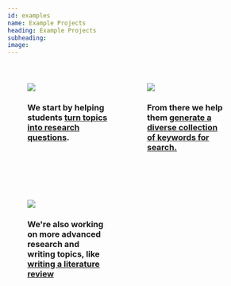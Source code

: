 ```yaml
---
id: examples
name: Example Projects
heading: Example Projects
subheading: 
image: 
---
```


<div style="width: 32%; float:left; padding: 40px;">
    <img src="https://www.evernote.com/l/AN-XPkDfeclC2qDZpHAFKjCyoST8ukqZn0MB/image.png" style="margin-left: auto; margin-right: auto;">
    <h3>We start by helping students <a href="https://uclalibrary.github.io/research-tips/embeds/questions/" target="_blank">turn topics into research questions</a>.</h3>
</div>
<div style="width: 32%; float:left; padding: 40px;">
    <img src="https://www.evernote.com/l/AN93RdB4SItKTZDQqZ8QhQ0wlAeaPx8a0h8B/image.png" style="margin-left: auto; margin-right: auto;">
    <h3>From there we help them <a href="https://uclalibrary.github.io/research-tips/embeds/turn-questions-into-keywords/" target="_blank">generate a diverse collection of keywords for search.</a></h3>
</div>
<div style="width: 32%; float:left; padding: 40px;">
    <img src="https://www.evernote.com/l/AN-9318zyllHUoItqMJ9P5ZyZlfPoeShpBMB/image.png" style="margin-left: auto; margin-right: auto;">
    <h3>We're also working on more advanced research and writing topics, like <a href="https://uclalibrary.github.io/research-tips/embeds/lit-review-2.3-continuous/lit-review-2.3-continuous.html" target="_blank">writing a literature review</a></h3>
</div>

<!--
<div style="width: 50%; float:left; padding: 15px;">
    <img src="https://www.evernote.com/l/AN-XPkDfeclC2qDZpHAFKjCyoST8ukqZn0MB/image.png" width="50%" style="margin-left: auto; margin-right: auto;">
    <h3>We usually start by helping students <a href="https://uclalibrary.github.io/research-tips/embeds/questions/" target="_blank">turn topics into research questions</a>.</h3>
</div>
<div style="width: 50%; float:right; padding: 15px;">
    <img src="https://www.evernote.com/l/AN8sfNZL7gRGYJ9CGDTbzzXM4fGwFfkUDmYB/image.png" width="50%" style="margin-left: auto; margin-right: auto;">
    <h3>Then, we help them <a href="https://uclalibrary.github.io/research-tips/embeds/turn-questions-into-keywords/" target="_blank">generate a diverse collection of keywords for search.</a></h3>
</div>
-->